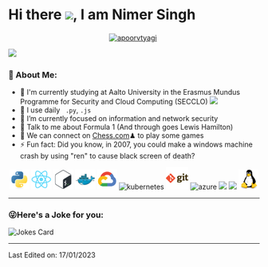 # Hi there <img src="https://github.com/TheDudeThatCode/TheDudeThatCode/blob/master/Assets/Hi.gif" width="29px">, I am Nimer Singh
<p align="center">
<a href="https://www.linkedin.com/in/nimer-amol-singh/" target="blank"><img align="center" src="https://cdn.jsdelivr.net/npm/simple-icons@3.0.1/icons/linkedin.svg" alt="apoorvtyagi" height="20" width="20" /></a>&nbsp;
</p>

![](https://camo.githubusercontent.com/992babdffd8c74a1502de375fbdf7e4d54773242/68747470733a2f2f6d656469612e67697068792e636f6d2f6d656469612f53576f536b4e36447854737a71494b4571762f67697068792e676966)

### 🤵 About Me:
- 🏦 I'm currently studying at Aalto University in the Erasmus Mundus Programme for Security and Cloud Computing (SECCLO) 
      <img src="https://media.giphy.com/media/WUlplcMpOCEmTGBtBW/giphy.gif" width="30">
- 🤔 I use daily ``` .py```, ```.js```
- 🌱 I’m currently focused on information and network security
- 💬 Talk to me about Formula 1 (And through goes Lewis Hamilton)
- 👯 We can connect on [Chess.com](https://www.chess.com/member/nasingh)♟ to play some games
- ⚡ Fun fact: Did you know, in 2007, you could make a windows machine crash by using "ren" to cause black screen of death?

<p align="center">
<img src="https://github.com/devicons/devicon/blob/master/icons/python/python-original.svg" alt="kubernetes" width="40" height="40"/>
<img src="https://github.com/devicons/devicon/blob/master/icons/react/react-original.svg" alt="kubernetes" width="40" height="40"/>
<img src="https://github.com/devicons/devicon/blob/master/icons/bash/bash-original.svg" alt="kubernetes" width="40" height="40"/>
<img src="https://github.com/devicons/devicon/blob/master/icons/docker/docker-original.svg" alt="kubernetes" width="40" height="40"/>
<img src="https://github.com/devicons/devicon/blob/master/icons/googlecloud/googlecloud-original.svg" alt="kubernetes" width="40" height="40"/>
<img src="https://www.vectorlogo.zone/logos/kubernetes/kubernetes-icon.svg" alt="kubernetes" width="40" height="40"/>
<img src="https://raw.githubusercontent.com/github/explore/80688e429a7d4ef2fca1e82350fe8e3517d3494d/topics/git/git.png" alt="GIT" width="45" height="45"/> 
<img src="https://www.vectorlogo.zone/logos/microsoft_azure/microsoft_azure-icon.svg" alt="azure" width="40" height="40"/> 
<img src="https://img.icons8.com/color/48/000000/html-5--v1.png"/> 
<img src="https://img.icons8.com/color/48/000000/css3.png"/> 
<img src="https://raw.githubusercontent.com/devicons/devicon/master/icons/linux/linux-original.svg" alt="linux" width="40" height="40"/>

</p>


---

### 😜Here's a Joke for you:
<img src="https://readme-jokes.vercel.app/api" alt="Jokes Card" />

----

Last Edited on: 17/01/2023
